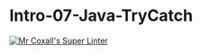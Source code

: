 # Intro-07-Java-TryCatch
[![Mr Coxall's Super Linter](https://github.com/ICS4U-Programming-Jedidiah-A/Intro-07-Java-TryCatch/workflows/Mr%20Coxall's%20Super%20Linter/badge.svg)](https://github.com/ICS4U-Programming-Jedidiah-A/Intro-07-Java-TryCatch/actions/)
